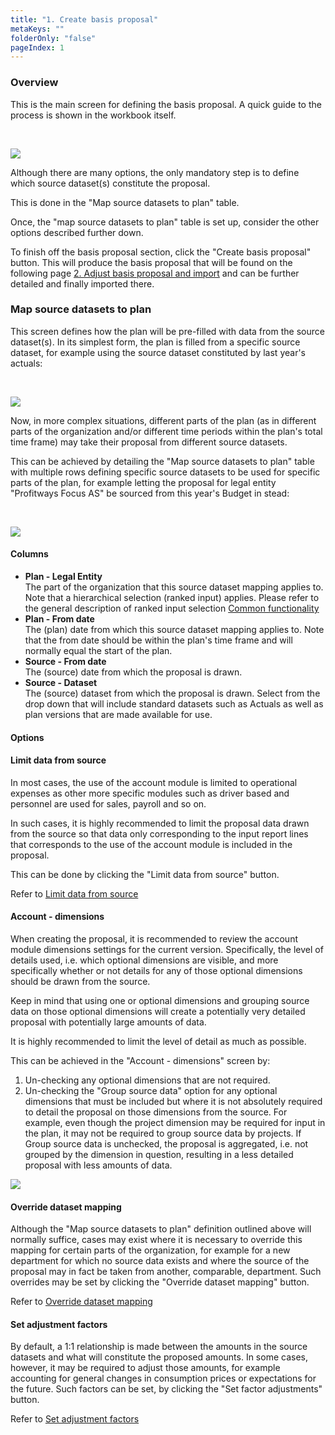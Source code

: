 ```yaml
---
title: "1. Create basis proposal"
metaKeys: ""
folderOnly: "false"
pageIndex: 1
---
```



### Overview

This is the main screen for defining the basis proposal. A quick guide to the process is shown in the workbook itself.

<br/>

![](https://profitbasedocs.blob.core.windows.net/plannerimages/account-plan-proposal-create-basis.JPG)

Although there are many options, the only mandatory step is to define which source dataset(s) constitute the proposal. 

This is done in the "Map source datasets to plan" table.

Once, the "map source datasets to plan" table is set up, consider the other options described further down.

To finish off the basis proposal section, click the "Create basis proposal" button. This will produce the basis proposal that will be found on the following page [2. Adjust basis proposal and import](adjust-basis-proposal-and-import.md) and can be further detailed and finally imported there.

### Map source datasets to plan

This screen defines how the plan will be pre-filled with data from the source dataset(s). In its simplest form, the plan is filled from a specific source dataset, for example using the source dataset constituted by last year's actuals:

<br/>

![](https://profitbasedocs.blob.core.windows.net/plannerimages/map-source-datasets-to-plan.JPG)


Now, in more complex situations, different parts of the plan (as in different parts of the organization and/or different time periods within the plan's total time frame) may take their proposal from different source datasets.

This can be achieved by detailing the "Map source datasets to plan" table with multiple rows defining specific source datasets to be used for specific parts of the plan, for example letting the proposal for legal entity "Profitways Focus AS" be sourced from this year's Budget in stead: 

<br/>

![](https://profitbasedocs.blob.core.windows.net/plannerimages/map-source-datasets-to-plan2.JPG)


#### Columns

- **Plan - Legal Entity**<br/>
The part of the organization that this source dataset mapping applies to. Note that a hierarchical selection (ranked input) applies. Please refer to the general description of ranked input selection [Common functionality](../../../getting-started/common-functionality.md) 
- **Plan - From date**<br/>
The (plan) date from which this source dataset mapping applies to. Note that the from date should be within the plan's time frame and will normally equal the start of the plan.
- **Source - From date**<br/>
The (source) date from which the proposal is drawn.
- **Source - Dataset**<br/>
The (source) dataset from which the proposal is drawn. Select from the drop down that will include standard datasets such as Actuals as well as plan versions that are made available for use. 

#### Options

#### Limit data from source

In most cases, the use of the account module is limited to operational expenses as other more specific modules such as driver based and personnel are used for sales, payroll and so on. 

In such cases, it is highly recommended to limit the proposal data drawn from the source so that data only corresponding to the input report lines that corresponds to the use of the account module is included in the proposal. 

This can be done by clicking the "Limit data from source" button.

Refer to [Limit data from source](limit-data-from-source.md)

#### Account - dimensions

When creating the proposal, it is recommended to review the account module dimensions settings for the current version. Specifically, the level of details used, i.e. which optional dimensions are visible, and more specifically whether or not details for any of those optional dimensions should be drawn from the source. 

Keep in mind that using one or optional dimensions and grouping source data on those optional dimensions will create a potentially very detailed proposal with potentially large amounts of data. 

It is highly recommended to limit the level of detail as much as possible.

This can be achieved in the "Account - dimensions" screen by:

1. Un-checking any optional dimensions that are not required.
2. Un-checking the "Group source data" option for any optional dimensions that must be included but where it is not absolutely required to detail the proposal on those dimensions from the source. For example, even though the project dimension may be required for input in the plan, it may not be required to group source data by projects. If Group source data is unchecked, the proposal is aggregated, i.e. not grouped by the dimension in question, resulting in a less detailed proposal with less amounts of data.

![](https://profitbasedocs.blob.core.windows.net/plannerimages/account-dimensions.JPG)

#### Override dataset mapping

Although the "Map source datasets to plan" definition outlined above will normally suffice, cases may exist where it is necessary to override this mapping for certain parts of the organization, for example for a new department for which no source data exists and where the source of the proposal may in fact be taken from another, comparable, department. Such overrides may be set by clicking the "Override dataset mapping" button.

Refer to [Override dataset mapping](override-dataset-selection.md)

#### Set adjustment factors

By default, a 1:1 relationship is made between the amounts in the source datasets and what will constitute the proposed amounts. In some cases, however, it may be required to adjust those amounts, for example accounting for general changes in consumption prices or expectations for the future. Such factors can be set, by clicking the "Set factor adjustments" button.

Refer to [Set adjustment factors](set-factor-adjustment.md)

